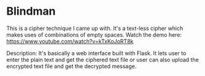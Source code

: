 # Blindman
This is a cipher technique I came up with. It's a text-less cipher which makes uses of combinations of empty spaces.
Watch the demo here:
https://www.youtube.com/watch?v=kTxKoJoRT8k

Description:
It's basically a web interface built with Flask. It lets user to enter the plain text and get the ciphered text file or user can also upload the encrypted text file and get the decrypted message.

